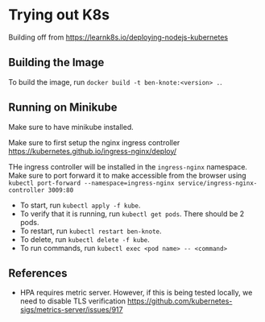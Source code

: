 # Trying out K8s

Building off from https://learnk8s.io/deploying-nodejs-kubernetes

## Building the Image

To build the image, run `docker build -t ben-knote:<version> .`.

## Running on Minikube

Make sure to have minikube installed.

Make sure to first setup the nginx ingress controller https://kubernetes.github.io/ingress-nginx/deploy/

THe ingress controller will be installed in the `ingress-nginx` namespace. Make sure to port forward it to make accessible from the browser using `kubectl port-forward --namespace=ingress-nginx service/ingress-nginx-controller 3009:80`

- To start, run `kubectl apply -f kube`.
- To verify that it is running, run `kubectl get pods`. There should be 2 pods.
- To restart, run `kubectl restart ben-knote`.
- To delete, run `kubectl delete -f kube`.
- To run commands, run `kubectl exec <pod name> -- <command>`

## References

- HPA requires metric server. However, if this is being tested locally, we need to disable TLS verification https://github.com/kubernetes-sigs/metrics-server/issues/917
